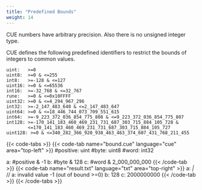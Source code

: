 ```yaml
---
title: "Predefined Bounds"
weight: 14
---
```


CUE numbers have arbitrary precision.
Also there is no unsigned integer type.

CUE defines the following predefined identifiers to restrict the bounds of
integers to common values.

```cue
uint:   >=0
uint8:  >=0 & <=255
int8:   >=-128 & <=127
uint16: >=0 & <=65536
int16:  >=-32_768 & <=32_767
rune:   >=0 & <=0x10FFFF
uint32: >=0 & <=4_294_967_296
int32:  >=-2_147_483_648 & <=2_147_483_647
uint64: >=0 & <=18_446_744_073_709_551_615
int64:  >=-9_223_372_036_854_775_808 & <=9_223_372_036_854_775_807
int128: >=-170_141_183_460_469_231_731_687_303_715_884_105_728 &
		<=170_141_183_460_469_231_731_687_303_715_884_105_727
uint128: >=0 & <=340_282_366_920_938_463_463_374_607_431_768_211_455
```

{{< code-tabs >}}
{{< code-tab name="bound.cue" language="cue"  area="top-left" >}}
#positive: uint
#byte:     uint8
#word:     int32

a: #positive & -1
b: #byte & 128
c: #word & 2_000_000_000
{{< /code-tab >}}
{{< code-tab name="result.txt" language="txt"  area="top-right" >}}
a: _|_ // a: invalid value -1 (out of bound >=0)
b: 128
c: 2000000000
{{< /code-tab >}}
{{< /code-tabs >}}
